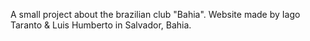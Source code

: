A small project about the brazilian club "Bahia". Website made by Iago Taranto & Luis Humberto in Salvador, Bahia.
